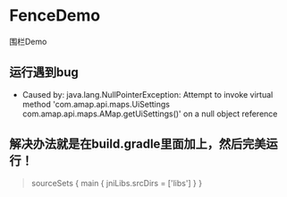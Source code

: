 # FenceDemo
围栏Demo

## 运行遇到bug
- Caused by: java.lang.NullPointerException: Attempt to invoke virtual method 'com.amap.api.maps.UiSettings com.amap.api.maps.AMap.getUiSettings()' on a null object reference

## 解决办法就是在build.gradle里面加上，然后完美运行！

> sourceSets {
        main {
            jniLibs.srcDirs = ['libs']
        }
    }

